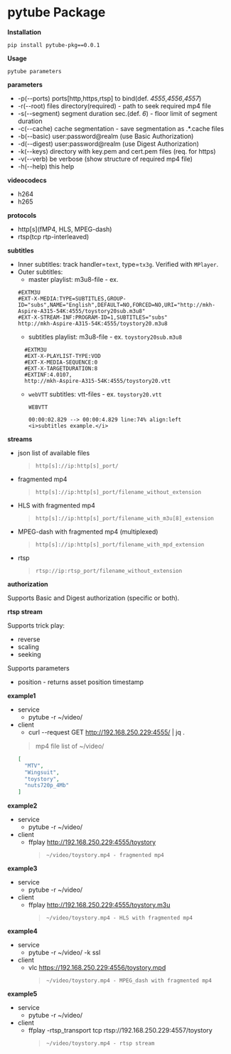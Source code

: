 # pytube Package

**Installation**

`pip install pytube-pkg==0.0.1`

**Usage**

`pytube parameters`

**parameters**
* -p(--ports) ports[http,https,rtsp] to bind(def. *4555*,*4556*,*4557*)
* -r(--root) files directory(required) - path to seek required mp4 file
* -s(--segment) segment duration sec.(def. *6*) - floor limit of segment duration
* -c(--cache) cache segmentation - save segmentation as .*.cache files
* -b(--basic) user:password@realm (use Basic Authorization)
* -d(--digest) user:password@realm (use Digest Authorization)
* -k(--keys) directory with key.pem and cert.pem files (req. for https)
* -v(--verb) be verbose (show structure of required mp4 file)
* -h(--help) this help


**videocodecs**
* h264
* h265

**protocols**
* http[s](fMP4, HLS, MPEG-dash)
* rtsp(tcp rtp-interleaved)

**subtitles**

* Inner subtitles: track handler=``text``, type=``tx3g``. Verified with ``MPlayer``.
* Outer subtitles: 
  * master playlist: m3u8-file - ex.
  ```m3u
  #EXTM3U
  #EXT-X-MEDIA:TYPE=SUBTITLES,GROUP-ID="subs",NAME="English",DEFAULT=NO,FORCED=NO,URI="http://mkh-Aspire-A315-54K:4555/toystory20sub.m3u8"
  #EXT-X-STREAM-INF:PROGRAM-ID=1,SUBTITLES="subs"
  http://mkh-Aspire-A315-54K:4555/toystory20.m3u8
  ```
  * subtitles playlist: m3u8-file - ex. ``toystory20sub.m3u8``
  ```m3u
    #EXTM3U
    #EXT-X-PLAYLIST-TYPE:VOD
    #EXT-X-MEDIA-SEQUENCE:0
    #EXT-X-TARGETDURATION:8
    #EXTINF:4.0107,
    http://mkh-Aspire-A315-54K:4555/toystory20.vtt
    ```
  * ``webVTT`` subtitles: vtt-files - ex. ``toystory20.vtt``
    ```vtt
    WEBVTT

    00:00:02.829 --> 00:00:4.829 line:74% align:left
    <i>subtitles example.</i>
    ```

**streams**
* json list of available files
  >`http[s]://ip:http[s]_port/`
* fragmented mp4
  >`http[s]://ip:http[s]_port/filename_without_extension`
* HLS with fragmented mp4
  >`http[s]://ip:http[s]_port/filename_with_m3u[8]_extension`
* MPEG-dash with fragmented mp4 (multiplexed)
  >`http[s]://ip:http[s]_port/filename_with_mpd_extension`
* rtsp
  >`rtsp://ip:rtsp_port/filename_without_extension`

**authorization**

Supports Basic and Digest authorization (specific or both).

**rtsp stream**

Supports trick play:
* reverse
* scaling
* seeking

Supports parameters
* position - returns asset position timestamp 

**example1**

* service
  * pytube -r ~/video/
* client
  *  curl --request GET http://192.168.250.229:4555/ | jq .
    >mp4 file list of ~/video/
    ```json
    [
      "MTV",
      "Wingsuit",
      "toystory",
      "nuts720p_4Mb"
    ]
    ```

**example2**

* service
  * pytube -r ~/video/
* client
  * ffplay http://192.168.250.229:4555/toystory
    >`~/video/toystory.mp4 - fragmented mp4`


**example3**

* service
  * pytube -r ~/video/
* client
  * ffplay http://192.168.250.229:4555/toystory.m3u
    >`~/video/toystory.mp4 - HLS with fragmented mp4`

**example4**

* service
  * pytube -r ~/video/ -k ssl
* client
  * vlc https://192.168.250.229:4556/toystory.mpd
    >`~/video/toystory.mp4 - MPEG_dash with fragmented mp4`

**example5**

* service
  * pytube -r ~/video/
* client
  * ffplay -rtsp_transport tcp rtsp://192.168.250.229:4557/toystory
    >`~/video/toystory.mp4 - rtsp stream`
